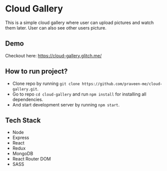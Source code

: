 # Cloud Gallery

This is a simple cloud gallery where user can upload pictures and watch them later. User can also see other users picture.

## Demo

Checkout here: https://cloud-gallery.glitch.me/

## How to run project?

- Clone repo by running `git clone https://github.com/praveen-me/cloud-gallery.git`.
- Go to repo `cd cloud-gallery` and run `npm install` for installing all dependencies.
- And start development server by running `npm start`.

## Tech Stack

- Node
- Express
- React
- Redux
- MongoDB
- React Router DOM
- SASS
